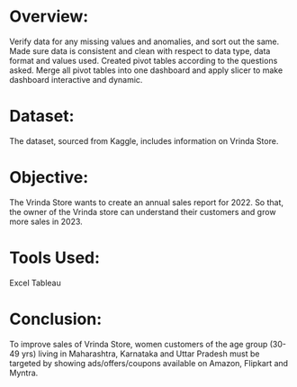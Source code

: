 # Overview:
Verify data for any missing values and anomalies, and sort out the same.
Made sure data is consistent and clean with respect to data type, data format and values used.
Created pivot tables according to the questions asked.
Merge all pivot tables into one dashboard and apply slicer to make dashboard interactive and dynamic.

# Dataset:
The dataset, sourced from Kaggle, includes information on Vrinda Store.

# Objective:
The Vrinda Store wants to create an annual sales report for 2022. So that, the owner of the Vrinda store can understand their customers and grow more sales in 2023.

# Tools Used:
Excel
Tableau

# Conclusion:
To improve sales of Vrinda Store, women customers of the age group (30-49 yrs) living in Maharashtra, Karnataka and Uttar Pradesh must be targeted by showing ads/offers/coupons available on Amazon, Flipkart and Myntra.
